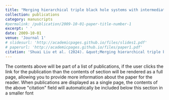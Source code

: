 ```yaml
---
title: "Merging hierarchical triple black hole systems with intermediate-mass black holes in population III star clusters"
collection: publications
category: manuscripts
#permalink: /publication/2009-10-01-paper-title-number-1
excerpt: ' '
date: 2009-10-01
venue: 'Journal 1'
# slidesurl: 'http://academicpages.github.io/files/slides1.pdf'
# paperurl: 'http://academicpages.github.io/files/paper1.pdf'
citation: 'Shuai Liu et al. (2024). &quot;Merging hierarchical triple black hole systems with intermediate-mass black holes in population III star clusters.&quot; <i>Journal 1</i>. 1(1).'
---
```


The contents above will be part of a list of publications, if the user clicks the link for the publication than the contents of section will be rendered as a full page, allowing you to provide more information about the paper for the reader. When publications are displayed as a single page, the contents of the above "citation" field will automatically be included below this section in a smaller font
